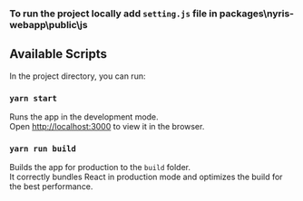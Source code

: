 ### To run the project locally add ```setting.js``` file in packages\nyris-webapp\public\js


## Available Scripts

In the project directory, you can run:

### `yarn start`

Runs the app in the development mode.\
Open [http://localhost:3000](http://localhost:3000) to view it in the browser.

### `yarn run build`

Builds the app for production to the `build` folder.\
It correctly bundles React in production mode and optimizes the build for the best performance.

